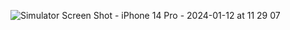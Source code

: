 ![Simulator Screen Shot - iPhone 14 Pro - 2024-01-12 at 11 29 07](https://github.com/dodiyaindrajit/instagram-clone/assets/8991251/a566ff13-6813-4be1-b982-354cae7c2c6b)
